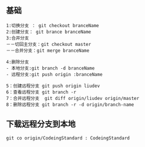 

##  基础

````
1:切换分支 ： git checkout branceName
2:创建分支： git brance branceName
3:合并分支
－－切回主分支：git checkout master
－－合并分支：git merge branceName

4:删除分支 
- 本地分支:git branch -d branceName
- 远程分支:git push origin :branceName

5：创建远程分支 git push origin liudev
6：查看远程分支 git branch -r
7：合并远程分支  git diff origin/liudev origin/master
8：删除远程分支 git branch -r -d origin/branch-name
````

## 下载远程分支到本地
```` git co origin/CodeingStandard : CodeingStandard ````